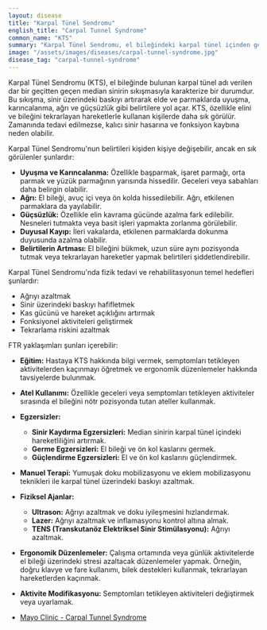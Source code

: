 ```yaml
---
layout: disease
title: "Karpal Tünel Sendromu"
english_title: "Carpal Tunnel Syndrome"
common_name: "KTS"
summary: "Karpal Tünel Sendromu, el bileğindeki karpal tünel içinden geçen median sinirin sıkışması sonucu ortaya çıkan bir durumdur ve elde uyuşma, ağrı ve güçsüzlüğe neden olabilir."
image: "/assets/images/diseases/carpal-tunnel-syndrome.jpg"
disease_tag: "carpal-tunnel-syndrome"
---
```





Karpal Tünel Sendromu (KTS), el bileğinde bulunan karpal tünel adı verilen dar bir geçitten geçen median sinirin sıkışmasıyla karakterize bir durumdur. Bu sıkışma, sinir üzerindeki baskıyı artırarak elde ve parmaklarda uyuşma, karıncalanma, ağrı ve güçsüzlük gibi belirtilere yol açar. KTS, özellikle elini ve bileğini tekrarlayan hareketlerle kullanan kişilerde daha sık görülür. Zamanında tedavi edilmezse, kalıcı sinir hasarına ve fonksiyon kaybına neden olabilir.


Karpal Tünel Sendromu'nun belirtileri kişiden kişiye değişebilir, ancak en sık görülenler şunlardır:

*   **Uyuşma ve Karıncalanma:** Özellikle başparmak, işaret parmağı, orta parmak ve yüzük parmağının yarısında hissedilir. Geceleri veya sabahları daha belirgin olabilir.
*   **Ağrı:** El bileği, avuç içi veya ön kolda hissedilebilir. Ağrı, etkilenen parmaklara da yayılabilir.
*   **Güçsüzlük:** Özellikle elin kavrama gücünde azalma fark edilebilir. Nesneleri tutmakta veya basit işleri yapmakta zorlanma görülebilir.
*   **Duyusal Kayıp:** İleri vakalarda, etkilenen parmaklarda dokunma duyusunda azalma olabilir.
*   **Belirtilerin Artması:** El bileğini bükmek, uzun süre aynı pozisyonda tutmak veya tekrarlayan hareketler yapmak belirtileri şiddetlendirebilir.


Karpal Tünel Sendromu'nda fizik tedavi ve rehabilitasyonun temel hedefleri şunlardır:

*   Ağrıyı azaltmak
*   Sinir üzerindeki baskıyı hafifletmek
*   Kas gücünü ve hareket açıklığını artırmak
*   Fonksiyonel aktiviteleri geliştirmek
*   Tekrarlama riskini azaltmak

FTR yaklaşımları şunları içerebilir:

*   **Eğitim:** Hastaya KTS hakkında bilgi vermek, semptomları tetikleyen aktivitelerden kaçınmayı öğretmek ve ergonomik düzenlemeler hakkında tavsiyelerde bulunmak.
*   **Atel Kullanımı:** Özellikle geceleri veya semptomları tetikleyen aktiviteler sırasında el bileğini nötr pozisyonda tutan ateller kullanmak.
*   **Egzersizler:**
    *   **Sinir Kaydırma Egzersizleri:** Median sinirin karpal tünel içindeki hareketliliğini artırmak.
    *   **Germe Egzersizleri:** El bileği ve ön kol kaslarını germek.
    *   **Güçlendirme Egzersizleri:** El ve ön kol kaslarını güçlendirmek.
*   **Manuel Terapi:** Yumuşak doku mobilizasyonu ve eklem mobilizasyonu teknikleri ile karpal tünel üzerindeki baskıyı azaltmak.
*   **Fiziksel Ajanlar:**
    *   **Ultrason:** Ağrıyı azaltmak ve doku iyileşmesini hızlandırmak.
    *   **Lazer:** Ağrıyı azaltmak ve inflamasyonu kontrol altına almak.
    *   **TENS (Transkutanöz Elektriksel Sinir Stimülasyonu):** Ağrıyı azaltmak.
*   **Ergonomik Düzenlemeler:** Çalışma ortamında veya günlük aktivitelerde el bileği üzerindeki stresi azaltacak düzenlemeler yapmak. Örneğin, doğru klavye ve fare kullanımı, bilek destekleri kullanmak, tekrarlayan hareketlerden kaçınmak.
*   **Aktivite Modifikasyonu:** Semptomları tetikleyen aktiviteleri değiştirmek veya uyarlamak.


*   [Mayo Clinic - Carpal Tunnel Syndrome](https://www.mayoclinic.org/diseases-conditions/carpal-tunnel-syndrome/symptoms-causes/syc-20355603)